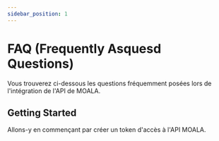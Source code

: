 ```yaml
---
sidebar_position: 1
---
```


# FAQ (Frequently Asquesd Questions)

Vous trouverez ci-dessous les questions fréquemment posées lors de l'intégration de l'API de MOALA.

## Getting Started

Allons-y en commençant par créer un token d'accès à l'API MOALA.
